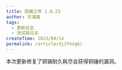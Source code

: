 ```yaml
---
title: 隐藏之年 1.0.23
author: 方漓猫
tags:
  - 更新日志
  - 测试版日志
createTime: 2023/04/14
permalink: /article/dj3fmsg6/
---
```


本次更新修复了铜镐耐久耗尽会获得铜锤的漏洞。